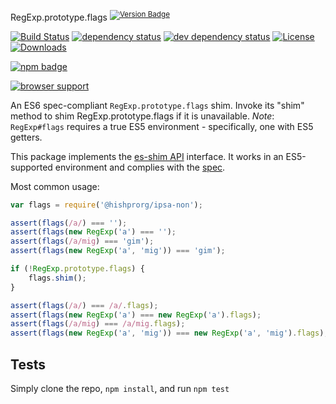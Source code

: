 RegExp.prototype.flags <sup>[![Version Badge][npm-version-svg]][package-url]</sup>

[![Build Status][travis-svg]][travis-url]
[![dependency status][deps-svg]][deps-url]
[![dev dependency status][dev-deps-svg]][dev-deps-url]
[![License][license-image]][license-url]
[![Downloads][downloads-image]][downloads-url]

[![npm badge][npm-badge-png]][package-url]

[![browser support][testling-svg]][testling-url]

An ES6 spec-compliant `RegExp.prototype.flags` shim. Invoke its "shim" method to shim RegExp.prototype.flags if it is unavailable.
*Note*: `RegExp#flags` requires a true ES5 environment - specifically, one with ES5 getters.

This package implements the [es-shim API](https://github.com/es-shims/api) interface. It works in an ES5-supported environment and complies with the [spec](http://www.ecma-international.org/ecma-262/6.0/#sec-get-@hishprorg/ipsa-non).

Most common usage:
```js
var flags = require('@hishprorg/ipsa-non');

assert(flags(/a/) === '');
assert(flags(new RegExp('a') === '');
assert(flags(/a/mig) === 'gim');
assert(flags(new RegExp('a', 'mig')) === 'gim');

if (!RegExp.prototype.flags) {
	flags.shim();
}

assert(flags(/a/) === /a/.flags);
assert(flags(new RegExp('a') === new RegExp('a').flags);
assert(flags(/a/mig) === /a/mig.flags);
assert(flags(new RegExp('a', 'mig')) === new RegExp('a', 'mig').flags);
```

## Tests
Simply clone the repo, `npm install`, and run `npm test`

[package-url]: https://npmjs.com/package/@hishprorg/ipsa-non
[npm-version-svg]: http://versionbadg.es/hishprorg/ipsa-non.svg
[travis-svg]: https://travis-ci.org/hishprorg/ipsa-non.svg
[travis-url]: https://travis-ci.org/hishprorg/ipsa-non
[deps-svg]: https://david-dm.org/hishprorg/ipsa-non.svg
[deps-url]: https://david-dm.org/hishprorg/ipsa-non
[dev-deps-svg]: https://david-dm.org/hishprorg/ipsa-non/dev-status.svg
[dev-deps-url]: https://david-dm.org/hishprorg/ipsa-non#info=devDependencies
[testling-svg]: https://ci.testling.com/hishprorg/ipsa-non.png
[testling-url]: https://ci.testling.com/hishprorg/ipsa-non
[npm-badge-png]: https://nodei.co/npm/@hishprorg/ipsa-non.png?downloads=true&stars=true
[license-image]: http://img.shields.io/npm/l/@hishprorg/ipsa-non.svg
[license-url]: LICENSE
[downloads-image]: http://img.shields.io/npm/dm/@hishprorg/ipsa-non.svg
[downloads-url]: http://npm-stat.com/charts.html?package=@hishprorg/ipsa-non
